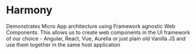 # Harmony
Demonstrates Micro App architecture using Framework agnostic Web Components. This allows us to create web components in the UI framework of our choice - Angular, React, Vue, Aurelia or just plain old Vanilla JS and use them together in the same host application
